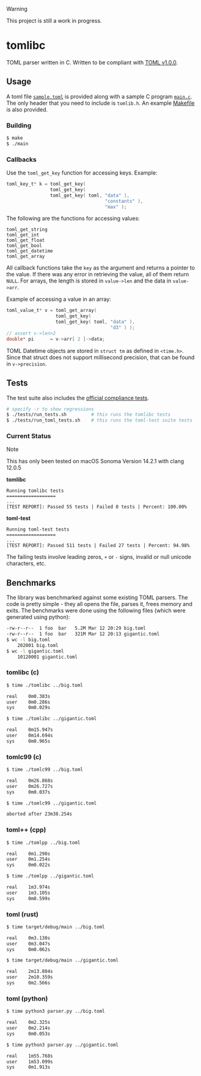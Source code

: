 > [!WARNING]  
> This project is still a work in progress.

# tomlibc

TOML parser written in C.
Written to be compliant with [TOML v1.0.0](https://toml.io/en/v1.0.0).

## Usage

A toml file [`sample.toml`](sample.toml) is provided along with a sample C program [`main.c`](main.c).
The only header that you need to include is `tomlib.h`.
An example [Makefile](Makefile) is also provided.

### Building

```bash
$ make
$ ./main
```

### Callbacks

Use the `toml_get_key` function for accessing keys.
Example:

```c
toml_key_t* k = toml_get_key(
                toml_get_key(
                toml_get_key( toml, "data" ),
                                    "constants" ),
                                    "max" );
```

The following are the functions for accessing values:

```
toml_get_string
toml_get_int
toml_get_float
toml_get_bool
toml_get_datetime
toml_get_array
```

All callback functions take the `key` as the argument and returns a pointer to the value.
If there was any error in retrieving the value, all of them return `NULL`.
For arrays, the length is stored in `value->len` and the data in `value->arr`.

Example of accessing a value in an array:

```c
toml_value_t* v = toml_get_array(
                  toml_get_key(
                  toml_get_key( toml, "data" ),
                                      "d3" ) );
// assert v->len>2
double* pi      = v->arr[ 2 ]->data;
```

TOML Datetime objects are stored in `struct tm` as defined in `<time.h>`.
Since that struct does not support millisecond precision, that can be found in `v->precision`.

## Tests

The test suite also includes the [official compliance tests](https://github.com/toml-lang/toml-test).

```bash
# specify -r to show regressions
$ ./tests/run_tests.sh         # this runs the tomlibc tests
$ ./tests/run_toml_tests.sh    # this runs the toml-test suite tests
```

### Current Status

> [!NOTE]
> This has only been tested on macOS Sonoma Version 14.2.1 with clang 12.0.5

**tomlibc**

```
Running tomlibc tests
==================
...
[TEST REPORT]: Passed 55 tests | Failed 0 tests | Percent: 100.00%
```

**toml-test**

```
Running toml-test tests
==================
...
[TEST REPORT]: Passed 511 tests | Failed 27 tests | Percent: 94.98%
```

The failing tests involve leading zeros, `+` or `-` signs, invalid or null unicode characters, etc.

## Benchmarks

The library was benchmarked against some existing TOML parsers.
The code is pretty simple - they all opens the file, parses it, frees memory and exits.
The benchmarks were done using the following files (which were generated using python):

```bash
-rw-r--r--  1 foo  bar   5.2M Mar 12 20:29 big.toml
-rw-r--r--  1 foo  bar   321M Mar 12 20:13 gigantic.toml
$ wc -l big.toml
    202001 big.toml
$ wc -l gigantic.toml
    10120001 gigantic.toml
```

### tomlibc (c)

```bash
$ time ./tomlibc ../big.toml

real	0m0.383s
user	0m0.286s
sys	    0m0.029s

$ time ./tomlibc ../gigantic.toml

real	0m15.947s
user	0m14.694s
sys	    0m0.965s
```

### tomlc99 (c)

```bash
$ time ./tomlc99 ../big.toml

real	0m26.868s
user	0m26.727s
sys	    0m0.037s

$ time ./tomlc99 ../gigantic.toml

aborted after 23m38.254s
```

### toml++ (cpp)

```bash
$ time ./tomlpp ../big.toml

real	0m1.290s
user	0m1.254s
sys	    0m0.022s

$ time ./tomlpp ../gigantic.toml

real	1m3.974s
user	1m3.105s
sys	    0m0.599s
```

### toml (rust)

```bash
$ time target/debug/main ../big.toml

real	0m3.130s
user	0m3.047s
sys	    0m0.062s

$ time target/debug/main ../gigantic.toml

real	2m13.804s
user	2m10.359s
sys	    0m2.566s
```

### toml (python)

```bash
$ time python3 parser.py ../big.toml

real	0m2.325s
user	0m2.214s
sys	    0m0.053s

$ time python3 parser.py ../gigantic.toml

real	1m55.768s
user	1m53.099s
sys	    0m1.913s
```
